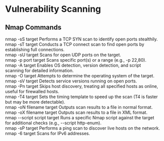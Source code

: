 # Vulnerability Scanning

## Nmap Commands

nmap -sS target                     Performs a TCP SYN scan to identify open ports stealthily.<br>
nmap -sT target                     Conducts a TCP connect scan to find open ports by establishing full connections.<br>
nmap -sU target                     Scans for open UDP ports on the target.<br>
nmap -p port target                 Scans specific port(s) or a range (e.g., -p 22,80).<br>
nmap -A target                      Enables OS detection, version detection, and script scanning for detailed information.<br>
nmap -O target                      Attempts to determine the operating system of the target.<br>
nmap -sV target                     Detects service versions running on open ports.<br>
nmap -Pn target                     Skips host discovery, treating all specified hosts as online, useful for firewalled hosts.<br>
nmap -T4 target                     Sets the timing template to speed up the scan (T4 is faster but may be more detectable).<br>
nmap -oN filename target            Outputs scan results to a file in normal format.<br>
nmap -oX filename target            Outputs scan results to a file in XML format.<br>
nmap --script script target         Runs a specific Nmap script against the target for additional checks (e.g., --script http-enum).<br>
nmap -sP target                     Performs a ping scan to discover live hosts on the network.<br>
nmap -6 target                      Scans for IPv6 addresses.<br>

